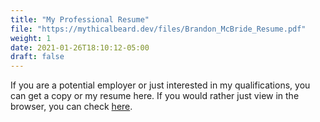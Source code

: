 ```yaml
---
title: "My Professional Resume"
file: "https://mythicalbeard.dev/files/Brandon_McBride_Resume.pdf"
weight: 1
date: 2021-01-26T18:10:12-05:00
draft: false
---
```


If you are a potential employer or just interested in my qualifications, you can get a copy or my resume here.  If you would rather just view in the browser, you can check [here](/files/Brandon_McBride_Resume.pdf).
